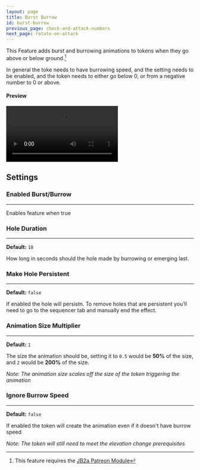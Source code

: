 ```yaml
---
layout: page
title: Burst Burrow
id: burst-burrow
previous_page: check-and-attack-numbers
next_page: rotate-on-attack
---
```


This Feature adds burst and burrowing animations to tokens when they go above or below ground.[^JB2A+]

In general the toke needs to have burrowing speed, and the setting needs to be enabled, and the token needs to either go below 0, or from a negative number to 0 or above.

#### Preview

<video controls>
  <source src="../../videos/burst-burrow.mp4" type="video/mp4">
</video>

## Settings

### Enabled Burst/Burrow

---

Enables feature when true

### Hole Duration

---

**Default:** `10`

How long in seconds should the hole made by burrowing or emerging last.

### Make Hole Persistent

---

**Default:** `false`

If enabled the hole will persistn. To remove holes that are persistent you'll need to go to the sequencer tab and manually end the effect.

### Animation Size Multiplier

---

**Default:** `1`

The size the animation should be, setting it to `0.5` would be **50%** of the size, and `2` would be **200%** of the size.

_Note: The animation size scales off the size of the token triggering the animation_

### Ignore Burrow Speed

---

**Default:** `false`

If enabled the token will create the animation even if it doesn't have burrow speed

_Note: The token will still need to meet the elevation change prerequisites_

[^JB2A+]: This feature requires the [JB2a Patreon Module](https://www.patreon.com/JB2A)
